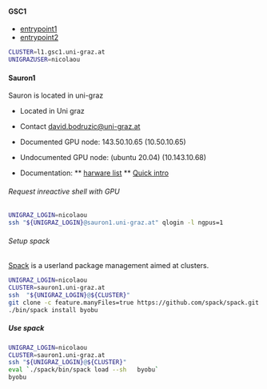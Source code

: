 #### GSC1
* [entrypoint1](l1.gsc1.uni-graz.at)
* [entrypoint2](l2.gsc1.uni-graz.at)

```bash
CLUSTER=l1.gsc1.uni-graz.at
UNIGRAZUSER=nicolaou

```



#### Sauron1
Sauron is located in uni-graz

* Located in Uni graz
* Contact david.bodruzic@uni-graz.at
* Documented GPU node: 143.50.10.65 (10.50.10.65)
* Undocumented GPU node: (ubuntu 20.04) (10.143.10.68)

* Documentation:
	** [harware list](https://hpc-wiki.uni-graz.at/_layouts/15/WopiFrame.aspx?sourcedoc={88A39351-B446-4D1B-9B21-84F8F5E8CAFD}&file=Sauron_Summary.pdf&action=default)
	** [Quick intro](https://hpc-wiki.uni-graz.at/_layouts/15/WopiFrame.aspx?sourcedoc={9EBE1254-899E-4C25-B7CB-4A25A1550935}&file=GPU_Server.pdf&action=default)



###### Request inreactive shell with GPU
```bash
UNIGRAZ_LOGIN=nicolaou
ssh "${UNIGRAZ_LOGIN}@sauron1.uni-graz.at" qlogin -l ngpus=1
```




###### Setup spack
[Spack](https://spack.readthedocs.io/en/latest/) is a userland package management aimed at clusters.
```bash
UNIGRAZ_LOGIN=nicolaou
CLUSTER=sauron1.uni-graz.at
ssh  "${UNIGRAZ_LOGIN}@${CLUSTER}"
git clone -c feature.manyFiles=true https://github.com/spack/spack.git
./bin/spack install byobu
```

##### Use spack
```bash
UNIGRAZ_LOGIN=nicolaou
CLUSTER=sauron1.uni-graz.at
ssh "${UNIGRAZ_LOGIN}@${CLUSTER}"
eval `./spack/bin/spack load --sh   byobu`
byobu
```



